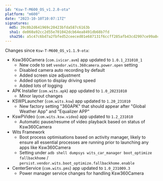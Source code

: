 ```yaml
---
id: "Ksw-T-M600_OS_v1.2.0-ota"
platform: "m600"
date: "2023-10-10T10:07:17Z"
signatures:
  md5: 39c0b2d641969c20423bfda587c6163b
  sha1: de060a92cc2d55e701042dcb64ea8491db68b7fd
  sha256: a5c47c6bd7a2fbfed52ceeced01e687131f6ccff285afb43cd2997ce99a8c432
---
```

Changes since `Ksw-T-M600_OS_v1.1.9-ota`:
- Ksw360Camera (`com.ivicar.avm`) app updated to `1.0.1_231010_1`
    - New code to set `vendor.wits.360camera.power.open` setting
    - Disabled camera auto recording by default
    - Added screen size adjustment
    - Added option to display driving speed
    - Added lots of logging
- APK Installer (`com.wits.apk`) app updated to `1.0_20231010`
    - Minor layout changes
- KSWPLauncher (`com.wits.ksw`) app updated to `1.20_231010`
    - New factory setting "360APK" that should appear after "Global Weather App" and "Equalizer APP"
- KswPVideo (`com.wits.ksw.video`) app updated to `1.2_231010`
    - Automatic pause/resume of video playback based on status of Ksw360Camera
- Wits Framework
    - Boot process optimisations based on activity manager, likely to ensure all essential processes are running prior to launching any apps like Ksw360Camera
    - Setting under `adb shell dumpsys wits_car_manager boot_optimize fallbackhome` / `persist.vendor.wits.boot_optimize.fallbackhome.enable`
- CenterService (`com.wits.pms`) app updated to `1.0_231009.3`
    - Power manager service changes for handling Ksw360Camera
